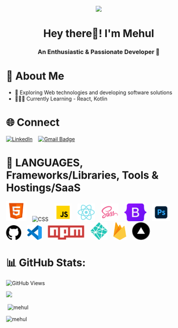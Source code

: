 <p align="center">
  <img src="https://img.freepik.com/free-photo/programming-background-with-person-working-with-codes-computer_23-2150010125.jpg?w=740&t=st=1691008163~exp=1691008763~hmac=a4152ff255c52158fd1ae72cdba1a6904449ebb53653506e72ff762c2bb0e406" height="200"/>
</p>

<h1 align="center"> Hey there👋! I'm Mehul</h1>
<h3 align="center"> An Enthusiastic & Passionate  Developer 🚀 </h3>

# 💫 About Me

* 🤯 Exploring Web technologies and developing software solutions
* 👨🏻‍🎓 Currently Learning - React, Kotlin

# 🌐 Connect

[![LinkedIn](https://img.shields.io/badge/-Linkedin-blue?style=flat-square&logo=linkedin&logoColor=white&link=https://www.linkedin.com/in/mehul-raj-92604120a/)](https://www.linkedin.com/in/mehul-raj-92604120a/)
&nbsp;&nbsp;
[![Gmail Badge](https://img.shields.io/badge/-Gmail-c14438?style=flat-square&logo=Gmail&logoColor=white&link=mailto:mehulrajpnbe@gmail.com)](mailto:mehulrajpnbe@gmail.com)


# 🔱 LANGUAGES, Frameworks/Libraries, Tools & Hostings/SaaS

<div>
    <img alt="HTML" title="HTML" height="55" width="auto" src="./asset/html.png">
    &nbsp;&nbsp;
    <img alt="CSS" title="CSS" height="55" width="auto" src="https://img.icons8.com/color/344/css3.png">
    &nbsp;&nbsp;
    <img alt="JavaScript" title="JavaScript" height="48" width="auto" src="./asset/javascript.gif">
    &nbsp;&nbsp;
    <img alt="React" title="React" height="48" width="auto" src="./asset/React.png">
    &nbsp;&nbsp;
    <img alt="SASS" title="SASS" height="48" width="auto" src="./asset/Sass.png">
    &nbsp;&nbsp;
    <img alt="Bootstrap" title="Bootstrap" height="48" width="auto" src="./asset/Bootstrap.png">
    &nbsp;&nbsp;
    <img alt="Photoshop" title="Photoshop" height="48" width="auto" src="./asset/photoshop.png">
    &nbsp;&nbsp;
    <br />
    <img alt="GitHub" title="GitHub" height="40" width="auto" src="./asset/github.png">
    &nbsp;&nbsp;
    <img alt="VsCode" title="VsCode" height="40" width="auto" src="./asset/vscode.png">
    &nbsp;&nbsp;
    <img alt="NPM" title="NPM" height="40" width="auto" src="./asset/npm.png">
    &nbsp;&nbsp;
    <img alt="Netlify" title="Netlify" height="48" width="auto" src="./asset/netlify.png">
    &nbsp;&nbsp;
    <img alt="Firebase" title="Firebase" height="48" width="auto" src="./asset/firebase.png">
    &nbsp;&nbsp;
    <img alt="Vercel" title="Vercel" height="48" width="auto" src="./asset/vercel.png">
</div>

# 📊 GitHub Stats:

![GitHub Views](https://komarev.com/ghpvc/?username=mehulrajdev )

  ![](https://github-readme-stats.vercel.app/api/top-langs/?username=mehulrajdev&theme=city_light&hide_border=false&include_all_commits=true&count_private=true&layout=compact)

<p>&nbsp;<img align="center" src="https://github-readme-stats.vercel.app/api?username=mehulrajdev&show_icons=true&locale=en" alt="mehul" /></p>

<p><img align="center" src="https://github-readme-streak-stats.herokuapp.com/?user=mehulrajdev&" alt="mehul" /></p>


<!--
mehulrajdev/mehulrajdev is a ✨ unique ✨ repository because its `README.md` (this file) appears on your GitHub profile.
You can click the Preview link to take a look at your changes.
--->
